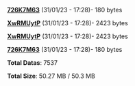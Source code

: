 [**726K7M63**](/data/726K7M63.txt) (31/01/23 - 17:28)- 180 bytes

[**XwRMUytP**](/data/XwRMUytP.txt) (31/01/23 - 17:28)- 2423 bytes

[**XwRMUytP**](/data/XwRMUytP.txt) (31/01/23 - 17:28)- 2423 bytes

[**726K7M63**](/data/726K7M63.txt) (31/01/23 - 17:28)- 180 bytes

**Total Datas**: 7537

**Total Size**: 50.27 MB / 50.3 MB